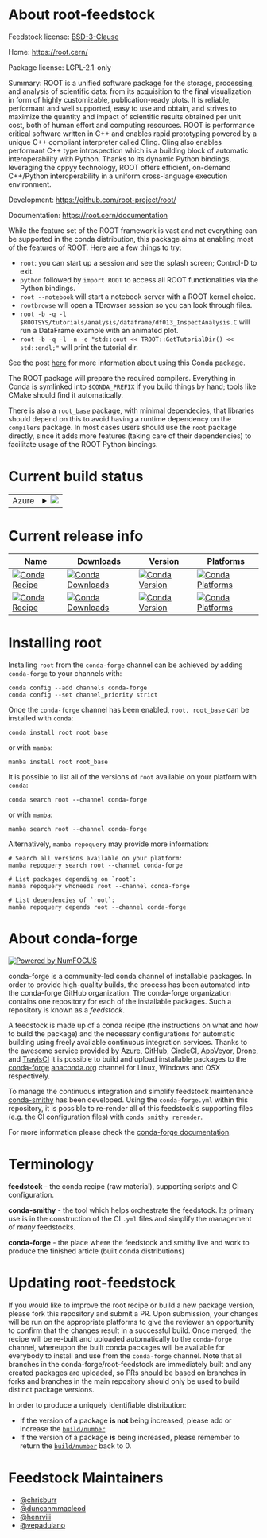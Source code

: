 About root-feedstock
====================

Feedstock license: [BSD-3-Clause](https://github.com/conda-forge/root-feedstock/blob/main/LICENSE.txt)

Home: https://root.cern/

Package license: LGPL-2.1-only

Summary: ROOT is a unified software package for the storage, processing, and analysis of scientific data: from its
acquisition to the final visualization in form of highly customizable, publication-ready plots. It is reliable,
performant and well supported, easy to use and obtain, and strives to maximize the quantity and impact of scientific
results obtained per unit cost, both of human effort and computing resources. ROOT is performance critical software
written in C++ and enables rapid prototyping powered by a unique C++ compliant interpreter called Cling. Cling also
enables performant C++ type introspection which is a building block of automatic interoperability with Python.
Thanks to its dynamic Python bindings, leveraging the cppyy technology, ROOT offers efficient, on-demand C++/Python
interoperability in a uniform cross-language execution environment.

Development: https://github.com/root-project/root/

Documentation: https://root.cern/documentation

While the feature set of the ROOT framework is vast and not everything can be supported in the conda distribution,
this package aims at enabling most of the features of ROOT. Here are a few things to try:

* `root`: you can start up a session and see the splash screen; Control-D to exit.
* `python` followed by `import ROOT` to access all ROOT functionalities via the Python bindings.
* `root --notebook` will start a notebook server with a ROOT kernel choice.
* `rootbrowse` will open a TBrowser session so you can look through files.
* `root -b -q -l $ROOTSYS/tutorials/analysis/dataframe/df013_InspectAnalysis.C` will run a DataFrame example with an animated plot.
* `root -b -q -l -n -e "std::cout << TROOT::GetTutorialDir() << std::endl;"` will print the tutorial dir.

See the post [here](https://iscinumpy.gitlab.io/post/root-conda/) for more information about using this Conda package.

The ROOT package will prepare the required compilers. Everything in Conda is symlinked into
`$CONDA_PREFIX` if you build things by hand; tools like CMake should find it automatically.

There is also a `root_base` package, with minimal dependecies, that libraries should depend on this to avoid
having a runtime dependency on the `compilers` package. In most cases users should use the `root` package directly,
since it adds more features (taking care of their dependencies) to facilitate usage of the ROOT Python bindings.

Current build status
====================


<table>
    
  <tr>
    <td>Azure</td>
    <td>
      <details>
        <summary>
          <a href="https://dev.azure.com/conda-forge/feedstock-builds/_build/latest?definitionId=2612&branchName=main">
            <img src="https://dev.azure.com/conda-forge/feedstock-builds/_apis/build/status/root-feedstock?branchName=main">
          </a>
        </summary>
        <table>
          <thead><tr><th>Variant</th><th>Status</th></tr></thead>
          <tbody><tr>
              <td>linux_64_python3.10.____cpython</td>
              <td>
                <a href="https://dev.azure.com/conda-forge/feedstock-builds/_build/latest?definitionId=2612&branchName=main">
                  <img src="https://dev.azure.com/conda-forge/feedstock-builds/_apis/build/status/root-feedstock?branchName=main&jobName=linux&configuration=linux%20linux_64_python3.10.____cpython" alt="variant">
                </a>
              </td>
            </tr><tr>
              <td>linux_64_python3.11.____cpython</td>
              <td>
                <a href="https://dev.azure.com/conda-forge/feedstock-builds/_build/latest?definitionId=2612&branchName=main">
                  <img src="https://dev.azure.com/conda-forge/feedstock-builds/_apis/build/status/root-feedstock?branchName=main&jobName=linux&configuration=linux%20linux_64_python3.11.____cpython" alt="variant">
                </a>
              </td>
            </tr><tr>
              <td>linux_64_python3.12.____cpython</td>
              <td>
                <a href="https://dev.azure.com/conda-forge/feedstock-builds/_build/latest?definitionId=2612&branchName=main">
                  <img src="https://dev.azure.com/conda-forge/feedstock-builds/_apis/build/status/root-feedstock?branchName=main&jobName=linux&configuration=linux%20linux_64_python3.12.____cpython" alt="variant">
                </a>
              </td>
            </tr><tr>
              <td>linux_64_python3.13.____cp313</td>
              <td>
                <a href="https://dev.azure.com/conda-forge/feedstock-builds/_build/latest?definitionId=2612&branchName=main">
                  <img src="https://dev.azure.com/conda-forge/feedstock-builds/_apis/build/status/root-feedstock?branchName=main&jobName=linux&configuration=linux%20linux_64_python3.13.____cp313" alt="variant">
                </a>
              </td>
            </tr><tr>
              <td>linux_aarch64_python3.10.____cpython</td>
              <td>
                <a href="https://dev.azure.com/conda-forge/feedstock-builds/_build/latest?definitionId=2612&branchName=main">
                  <img src="https://dev.azure.com/conda-forge/feedstock-builds/_apis/build/status/root-feedstock?branchName=main&jobName=linux&configuration=linux%20linux_aarch64_python3.10.____cpython" alt="variant">
                </a>
              </td>
            </tr><tr>
              <td>linux_aarch64_python3.11.____cpython</td>
              <td>
                <a href="https://dev.azure.com/conda-forge/feedstock-builds/_build/latest?definitionId=2612&branchName=main">
                  <img src="https://dev.azure.com/conda-forge/feedstock-builds/_apis/build/status/root-feedstock?branchName=main&jobName=linux&configuration=linux%20linux_aarch64_python3.11.____cpython" alt="variant">
                </a>
              </td>
            </tr><tr>
              <td>linux_aarch64_python3.12.____cpython</td>
              <td>
                <a href="https://dev.azure.com/conda-forge/feedstock-builds/_build/latest?definitionId=2612&branchName=main">
                  <img src="https://dev.azure.com/conda-forge/feedstock-builds/_apis/build/status/root-feedstock?branchName=main&jobName=linux&configuration=linux%20linux_aarch64_python3.12.____cpython" alt="variant">
                </a>
              </td>
            </tr><tr>
              <td>linux_aarch64_python3.13.____cp313</td>
              <td>
                <a href="https://dev.azure.com/conda-forge/feedstock-builds/_build/latest?definitionId=2612&branchName=main">
                  <img src="https://dev.azure.com/conda-forge/feedstock-builds/_apis/build/status/root-feedstock?branchName=main&jobName=linux&configuration=linux%20linux_aarch64_python3.13.____cp313" alt="variant">
                </a>
              </td>
            </tr><tr>
              <td>linux_ppc64le_python3.10.____cpython</td>
              <td>
                <a href="https://dev.azure.com/conda-forge/feedstock-builds/_build/latest?definitionId=2612&branchName=main">
                  <img src="https://dev.azure.com/conda-forge/feedstock-builds/_apis/build/status/root-feedstock?branchName=main&jobName=linux&configuration=linux%20linux_ppc64le_python3.10.____cpython" alt="variant">
                </a>
              </td>
            </tr><tr>
              <td>linux_ppc64le_python3.11.____cpython</td>
              <td>
                <a href="https://dev.azure.com/conda-forge/feedstock-builds/_build/latest?definitionId=2612&branchName=main">
                  <img src="https://dev.azure.com/conda-forge/feedstock-builds/_apis/build/status/root-feedstock?branchName=main&jobName=linux&configuration=linux%20linux_ppc64le_python3.11.____cpython" alt="variant">
                </a>
              </td>
            </tr><tr>
              <td>linux_ppc64le_python3.12.____cpython</td>
              <td>
                <a href="https://dev.azure.com/conda-forge/feedstock-builds/_build/latest?definitionId=2612&branchName=main">
                  <img src="https://dev.azure.com/conda-forge/feedstock-builds/_apis/build/status/root-feedstock?branchName=main&jobName=linux&configuration=linux%20linux_ppc64le_python3.12.____cpython" alt="variant">
                </a>
              </td>
            </tr><tr>
              <td>linux_ppc64le_python3.13.____cp313</td>
              <td>
                <a href="https://dev.azure.com/conda-forge/feedstock-builds/_build/latest?definitionId=2612&branchName=main">
                  <img src="https://dev.azure.com/conda-forge/feedstock-builds/_apis/build/status/root-feedstock?branchName=main&jobName=linux&configuration=linux%20linux_ppc64le_python3.13.____cp313" alt="variant">
                </a>
              </td>
            </tr><tr>
              <td>osx_64_python3.10.____cpython</td>
              <td>
                <a href="https://dev.azure.com/conda-forge/feedstock-builds/_build/latest?definitionId=2612&branchName=main">
                  <img src="https://dev.azure.com/conda-forge/feedstock-builds/_apis/build/status/root-feedstock?branchName=main&jobName=osx&configuration=osx%20osx_64_python3.10.____cpython" alt="variant">
                </a>
              </td>
            </tr><tr>
              <td>osx_64_python3.11.____cpython</td>
              <td>
                <a href="https://dev.azure.com/conda-forge/feedstock-builds/_build/latest?definitionId=2612&branchName=main">
                  <img src="https://dev.azure.com/conda-forge/feedstock-builds/_apis/build/status/root-feedstock?branchName=main&jobName=osx&configuration=osx%20osx_64_python3.11.____cpython" alt="variant">
                </a>
              </td>
            </tr><tr>
              <td>osx_64_python3.12.____cpython</td>
              <td>
                <a href="https://dev.azure.com/conda-forge/feedstock-builds/_build/latest?definitionId=2612&branchName=main">
                  <img src="https://dev.azure.com/conda-forge/feedstock-builds/_apis/build/status/root-feedstock?branchName=main&jobName=osx&configuration=osx%20osx_64_python3.12.____cpython" alt="variant">
                </a>
              </td>
            </tr><tr>
              <td>osx_64_python3.13.____cp313</td>
              <td>
                <a href="https://dev.azure.com/conda-forge/feedstock-builds/_build/latest?definitionId=2612&branchName=main">
                  <img src="https://dev.azure.com/conda-forge/feedstock-builds/_apis/build/status/root-feedstock?branchName=main&jobName=osx&configuration=osx%20osx_64_python3.13.____cp313" alt="variant">
                </a>
              </td>
            </tr><tr>
              <td>osx_arm64_python3.10.____cpython</td>
              <td>
                <a href="https://dev.azure.com/conda-forge/feedstock-builds/_build/latest?definitionId=2612&branchName=main">
                  <img src="https://dev.azure.com/conda-forge/feedstock-builds/_apis/build/status/root-feedstock?branchName=main&jobName=osx&configuration=osx%20osx_arm64_python3.10.____cpython" alt="variant">
                </a>
              </td>
            </tr><tr>
              <td>osx_arm64_python3.11.____cpython</td>
              <td>
                <a href="https://dev.azure.com/conda-forge/feedstock-builds/_build/latest?definitionId=2612&branchName=main">
                  <img src="https://dev.azure.com/conda-forge/feedstock-builds/_apis/build/status/root-feedstock?branchName=main&jobName=osx&configuration=osx%20osx_arm64_python3.11.____cpython" alt="variant">
                </a>
              </td>
            </tr><tr>
              <td>osx_arm64_python3.12.____cpython</td>
              <td>
                <a href="https://dev.azure.com/conda-forge/feedstock-builds/_build/latest?definitionId=2612&branchName=main">
                  <img src="https://dev.azure.com/conda-forge/feedstock-builds/_apis/build/status/root-feedstock?branchName=main&jobName=osx&configuration=osx%20osx_arm64_python3.12.____cpython" alt="variant">
                </a>
              </td>
            </tr><tr>
              <td>osx_arm64_python3.13.____cp313</td>
              <td>
                <a href="https://dev.azure.com/conda-forge/feedstock-builds/_build/latest?definitionId=2612&branchName=main">
                  <img src="https://dev.azure.com/conda-forge/feedstock-builds/_apis/build/status/root-feedstock?branchName=main&jobName=osx&configuration=osx%20osx_arm64_python3.13.____cp313" alt="variant">
                </a>
              </td>
            </tr>
          </tbody>
        </table>
      </details>
    </td>
  </tr>
</table>

Current release info
====================

| Name | Downloads | Version | Platforms |
| --- | --- | --- | --- |
| [![Conda Recipe](https://img.shields.io/badge/recipe-root-green.svg)](https://anaconda.org/conda-forge/root) | [![Conda Downloads](https://img.shields.io/conda/dn/conda-forge/root.svg)](https://anaconda.org/conda-forge/root) | [![Conda Version](https://img.shields.io/conda/vn/conda-forge/root.svg)](https://anaconda.org/conda-forge/root) | [![Conda Platforms](https://img.shields.io/conda/pn/conda-forge/root.svg)](https://anaconda.org/conda-forge/root) |
| [![Conda Recipe](https://img.shields.io/badge/recipe-root__base-green.svg)](https://anaconda.org/conda-forge/root_base) | [![Conda Downloads](https://img.shields.io/conda/dn/conda-forge/root_base.svg)](https://anaconda.org/conda-forge/root_base) | [![Conda Version](https://img.shields.io/conda/vn/conda-forge/root_base.svg)](https://anaconda.org/conda-forge/root_base) | [![Conda Platforms](https://img.shields.io/conda/pn/conda-forge/root_base.svg)](https://anaconda.org/conda-forge/root_base) |

Installing root
===============

Installing `root` from the `conda-forge` channel can be achieved by adding `conda-forge` to your channels with:

```
conda config --add channels conda-forge
conda config --set channel_priority strict
```

Once the `conda-forge` channel has been enabled, `root, root_base` can be installed with `conda`:

```
conda install root root_base
```

or with `mamba`:

```
mamba install root root_base
```

It is possible to list all of the versions of `root` available on your platform with `conda`:

```
conda search root --channel conda-forge
```

or with `mamba`:

```
mamba search root --channel conda-forge
```

Alternatively, `mamba repoquery` may provide more information:

```
# Search all versions available on your platform:
mamba repoquery search root --channel conda-forge

# List packages depending on `root`:
mamba repoquery whoneeds root --channel conda-forge

# List dependencies of `root`:
mamba repoquery depends root --channel conda-forge
```


About conda-forge
=================

[![Powered by
NumFOCUS](https://img.shields.io/badge/powered%20by-NumFOCUS-orange.svg?style=flat&colorA=E1523D&colorB=007D8A)](https://numfocus.org)

conda-forge is a community-led conda channel of installable packages.
In order to provide high-quality builds, the process has been automated into the
conda-forge GitHub organization. The conda-forge organization contains one repository
for each of the installable packages. Such a repository is known as a *feedstock*.

A feedstock is made up of a conda recipe (the instructions on what and how to build
the package) and the necessary configurations for automatic building using freely
available continuous integration services. Thanks to the awesome service provided by
[Azure](https://azure.microsoft.com/en-us/services/devops/), [GitHub](https://github.com/),
[CircleCI](https://circleci.com/), [AppVeyor](https://www.appveyor.com/),
[Drone](https://cloud.drone.io/welcome), and [TravisCI](https://travis-ci.com/)
it is possible to build and upload installable packages to the
[conda-forge](https://anaconda.org/conda-forge) [anaconda.org](https://anaconda.org/)
channel for Linux, Windows and OSX respectively.

To manage the continuous integration and simplify feedstock maintenance
[conda-smithy](https://github.com/conda-forge/conda-smithy) has been developed.
Using the ``conda-forge.yml`` within this repository, it is possible to re-render all of
this feedstock's supporting files (e.g. the CI configuration files) with ``conda smithy rerender``.

For more information please check the [conda-forge documentation](https://conda-forge.org/docs/).

Terminology
===========

**feedstock** - the conda recipe (raw material), supporting scripts and CI configuration.

**conda-smithy** - the tool which helps orchestrate the feedstock.
                   Its primary use is in the construction of the CI ``.yml`` files
                   and simplify the management of *many* feedstocks.

**conda-forge** - the place where the feedstock and smithy live and work to
                  produce the finished article (built conda distributions)


Updating root-feedstock
=======================

If you would like to improve the root recipe or build a new
package version, please fork this repository and submit a PR. Upon submission,
your changes will be run on the appropriate platforms to give the reviewer an
opportunity to confirm that the changes result in a successful build. Once
merged, the recipe will be re-built and uploaded automatically to the
`conda-forge` channel, whereupon the built conda packages will be available for
everybody to install and use from the `conda-forge` channel.
Note that all branches in the conda-forge/root-feedstock are
immediately built and any created packages are uploaded, so PRs should be based
on branches in forks and branches in the main repository should only be used to
build distinct package versions.

In order to produce a uniquely identifiable distribution:
 * If the version of a package **is not** being increased, please add or increase
   the [``build/number``](https://docs.conda.io/projects/conda-build/en/latest/resources/define-metadata.html#build-number-and-string).
 * If the version of a package **is** being increased, please remember to return
   the [``build/number``](https://docs.conda.io/projects/conda-build/en/latest/resources/define-metadata.html#build-number-and-string)
   back to 0.

Feedstock Maintainers
=====================

* [@chrisburr](https://github.com/chrisburr/)
* [@duncanmmacleod](https://github.com/duncanmmacleod/)
* [@henryiii](https://github.com/henryiii/)
* [@vepadulano](https://github.com/vepadulano/)

